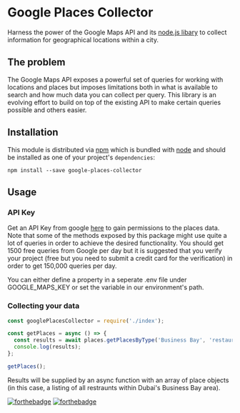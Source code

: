 # Google Places Collector

Harness the power of the Google Maps API and its [node.js libary](https://github.com/googlemaps/google-maps-services-js) to collect information for geographical locations within a city.

## The problem

The Google Maps API exposes a powerful set of queries for working with locations and places but imposes limitations both in what is available to search and how much data you can collect per query. This library is an evolving effort to build on top of the existing API to make certain queries possible and others easier.

## Installation

This module is distributed via [npm](https://www.npmjs.com/) which is bundled with [node](https://nodejs.org/) and should be installed as one of your project's `dependencies`:

```
npm install --save google-places-collector
```

## Usage

### API Key

Get an API Key from google [here](https://developers.google.com/places/web-service/) to gain permissions to the places data. Note that some of the methods exposed by this package might use quite a lot of queries in order to achieve the desired functionality. You should get 1500 free queries from Google per day but it is suggested that you verify your project (free but you need to submit a credit card for the verification) in order to get 150,000 queries per day.

You can either define a property in a seperate .env file under GOOGLE_MAPS_KEY or set the variable in our environment's path.

### Collecting your data

```js
const googlePlacesCollector = require('./index');

const getPlaces = async () => {
  const results = await places.getPlacesByType('Business Bay', 'restaurant');
  console.log(results);
};

getPlaces();
```

Results will be supplied by an async function with an array of place objects (in this case, a listing of all restraunts within Dubai's Business Bay area).

[![forthebadge](https://forthebadge.com/images/badges/made-with-javascript.svg)](https://forthebadge.com)
[![forthebadge](https://forthebadge.com/images/badges/you-didnt-ask-for-this.svg)](https://forthebadge.com)
